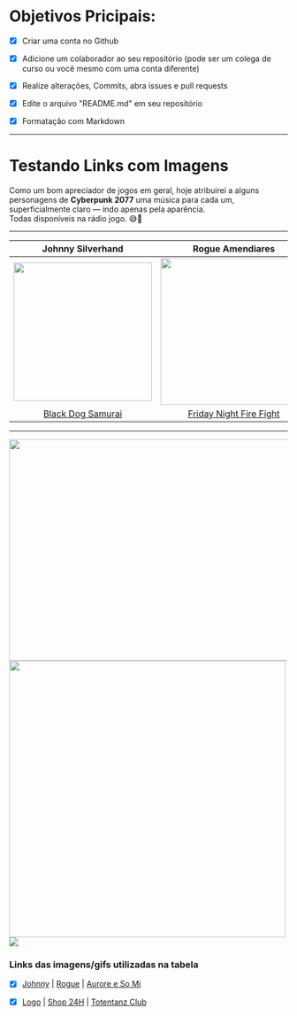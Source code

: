 # Objetivos Pricipais:
- [x] Criar uma conta no Github

- [x] Adicione um colaborador ao seu repositório (pode ser um colega de curso ou você mesmo com uma conta diferente)

- [x] Realize alterações, Commits, abra issues e pull requests

- [x] Edite o arquivo "README.md" em seu repositório

- [x] Formatação com Markdown

-------------

# Testando Links com Imagens
Como um bom apreciador de jogos em geral, hoje atribuirei a alguns personagens de **Cyberpunk 2077** uma música para cada um, superficialmente claro — indo apenas pela aparência.<br /> Todas disponíveis na rádio jogo. 😅👀

----
| Johnny Silverhand | Rogue Amendiares |  Aurore Cassel | Song So Mi |
| :-----------------: | :----------------: | :---------------: | :-----------: |
| <img src="https://app.kits.ai/_next/image?url=https%3A%2F%2Fd2sfqo51tiwost.cloudfront.net%2Fvoice-models%2Fimages%2Fw0AGxraPRu4gRGxMCw-9D.jpg&w=3840&q=75" width="250"> | <img src="https://i.pinimg.com/originals/b0/2e/47/b02e47d16436aff7ca3c7ee5f6cd7a6a.jpg" width="265">|<img src= "https://pbs.twimg.com/media/F964nHmb0AAWLEZ?format=jpg&name=4096x4096" width= "200"> | <img src= "https://pbs.twimg.com/media/F8b3eBYboAAT9Ae?format=jpg&name=4096x4096" width="200"> 
|[Black Dog Samurai](https://music.youtube.com/watch?v=kmt8WmTenVE) |[Friday Night Fire Fight](https://music.youtube.com/watch?v=2kgJy0kZGvE&list=OLAK5uy_l-QlBGP0y_UreQpmxE4NBnxfBgIeUphF4) |[On My Way To Hell](https://music.youtube.com/watch?v=DCbvbCbB0fE&list=OLAK5uy_k-yennWU9IJB_FfIXGR8XU6ilY7msBnK4) | [Major Crimes](https://music.youtube.com/watch?v=U6PSsSM1swQ&list=OLAK5uy_k-yennWU9IJB_FfIXGR8XU6ilY7msBnK4)

------------------------

<img src="https://farm2.staticflickr.com/1721/41076890350_85a097fa23_o.gif" width="1050" height="400">

<img src="https://64.media.tumblr.com/7baca07cdba8f821f3061f9903bf32bf/8d9ebd1c1be25e90-55/s1280x1920/624ea5e4e42ff9953f34902ddc0e0743b0e6eb45.gif" width="500">
<img src="https://64.media.tumblr.com/6eb06b958415dde4d427863a0812ec43/361d2bc0453a89e5-00/s540x810/1bc9b65f77c7b069e88f3fbd1a87e69eb6396036.gif">


### Links das imagens/gifs utilizadas na tabela

- [x] [Johnny](https://app.kits.ai/convert/shared/keanu-reeves) | [Rogue](https://www.pinterest.com.mx/pin/744149538434872495/) | [Aurore e So Mi](https://twitter.com/JB_Jawbreaker)


- [x] [Logo](https://blog.br.playstation.com/2018/06/19/e3-2018-primeiras-impressoes-de-cyberpunk-2077/) | [Shop 24H](https://mysticfirethorn.tumblr.com/post/730010457610600448/cyberpunk-2077-phantom-liberty) | [Totentanz Club](https://frey-jaa.tumblr.com/post/639868383982190592/lohse-cyberpunk-2077-totentanz-club)